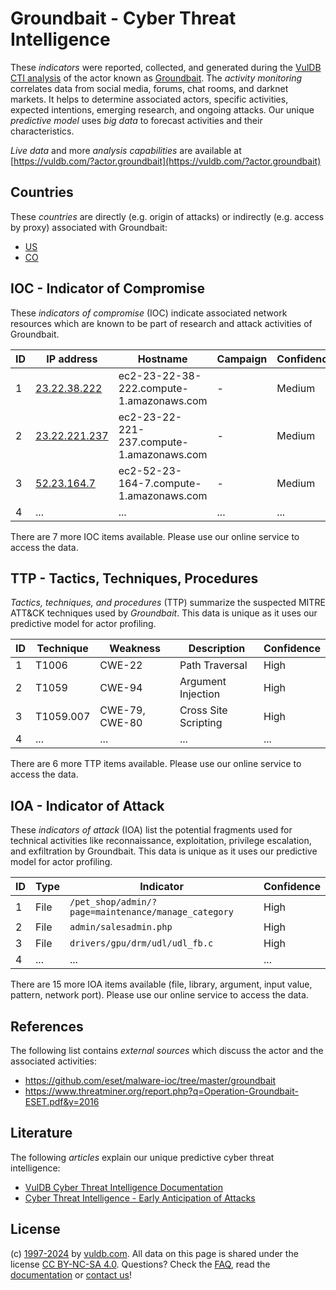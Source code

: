 # Groundbait - Cyber Threat Intelligence

These _indicators_ were reported, collected, and generated during the [VulDB CTI analysis](https://vuldb.com/?kb.cti) of the actor known as [Groundbait](https://vuldb.com/?actor.groundbait). The _activity monitoring_ correlates data from social media, forums, chat rooms, and darknet markets. It helps to determine associated actors, specific activities, expected intentions, emerging research, and ongoing attacks. Our unique _predictive model_ uses _big data_ to forecast activities and their characteristics.

_Live data_ and more _analysis capabilities_ are available at [https://vuldb.com/?actor.groundbait](https://vuldb.com/?actor.groundbait)

## Countries

These _countries_ are directly (e.g. origin of attacks) or indirectly (e.g. access by proxy) associated with Groundbait:

* [US](https://vuldb.com/?country.us)
* [CO](https://vuldb.com/?country.co)

## IOC - Indicator of Compromise

These _indicators of compromise_ (IOC) indicate associated network resources which are known to be part of research and attack activities of Groundbait.

ID | IP address | Hostname | Campaign | Confidence
-- | ---------- | -------- | -------- | ----------
1 | [23.22.38.222](https://vuldb.com/?ip.23.22.38.222) | ec2-23-22-38-222.compute-1.amazonaws.com | - | Medium
2 | [23.22.221.237](https://vuldb.com/?ip.23.22.221.237) | ec2-23-22-221-237.compute-1.amazonaws.com | - | Medium
3 | [52.23.164.7](https://vuldb.com/?ip.52.23.164.7) | ec2-52-23-164-7.compute-1.amazonaws.com | - | Medium
4 | ... | ... | ... | ...

There are 7 more IOC items available. Please use our online service to access the data.

## TTP - Tactics, Techniques, Procedures

_Tactics, techniques, and procedures_ (TTP) summarize the suspected MITRE ATT&CK techniques used by _Groundbait_. This data is unique as it uses our predictive model for actor profiling.

ID | Technique | Weakness | Description | Confidence
-- | --------- | -------- | ----------- | ----------
1 | T1006 | CWE-22 | Path Traversal | High
2 | T1059 | CWE-94 | Argument Injection | High
3 | T1059.007 | CWE-79, CWE-80 | Cross Site Scripting | High
4 | ... | ... | ... | ...

There are 6 more TTP items available. Please use our online service to access the data.

## IOA - Indicator of Attack

These _indicators of attack_ (IOA) list the potential fragments used for technical activities like reconnaissance, exploitation, privilege escalation, and exfiltration by Groundbait. This data is unique as it uses our predictive model for actor profiling.

ID | Type | Indicator | Confidence
-- | ---- | --------- | ----------
1 | File | `/pet_shop/admin/?page=maintenance/manage_category` | High
2 | File | `admin/salesadmin.php` | High
3 | File | `drivers/gpu/drm/udl/udl_fb.c` | High
4 | ... | ... | ...

There are 15 more IOA items available (file, library, argument, input value, pattern, network port). Please use our online service to access the data.

## References

The following list contains _external sources_ which discuss the actor and the associated activities:

* https://github.com/eset/malware-ioc/tree/master/groundbait
* https://www.threatminer.org/report.php?q=Operation-Groundbait-ESET.pdf&y=2016

## Literature

The following _articles_ explain our unique predictive cyber threat intelligence:

* [VulDB Cyber Threat Intelligence Documentation](https://vuldb.com/?kb.cti)
* [Cyber Threat Intelligence - Early Anticipation of Attacks](https://www.scip.ch/en/?labs.20201022)

## License

(c) [1997-2024](https://vuldb.com/?kb.changelog) by [vuldb.com](https://vuldb.com/?kb.about). All data on this page is shared under the license [CC BY-NC-SA 4.0](https://creativecommons.org/licenses/by-nc-sa/4.0/). Questions? Check the [FAQ](https://vuldb.com/?kb.faq), read the [documentation](https://vuldb.com/?kb) or [contact us](https://vuldb.com/?contact)!
